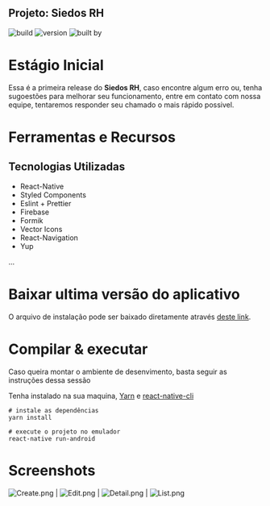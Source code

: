 ## Projeto: Siedos RH

![build](https://img.shields.io/badge/build-passing-brightgreen.svg) ![version](https://img.shields.io/badge/version-1.0.0-9cf.svg) ![built by](https://img.shields.io/badge/built_by-Rodrigo_Gomes-5b2afb.svg)

# Estágio Inicial

Essa é a primeira release do **Siedos RH**, caso encontre algum erro ou, tenha sugoestões para melhorar seu funcionamento, entre em contato com nossa equipe, tentaremos responder seu chamado o mais rápido possivel.

# Ferramentas e Recursos

## Tecnologias Utilizadas

- React-Native
- Styled Components
- Eslint + Prettier
- Firebase
- Formik
- Vector Icons
- React-Navigation
- Yup

...

# Baixar ultima versão do aplicativo

O arquivo de instalação pode ser baixado diretamente através [deste link](https://gitlab.com/rodgomesc/rh_challenge/-/releases).

# Compilar & executar

Caso queira montar o ambiente de desenvimento, basta seguir as instruções dessa sessão

Tenha instalado na sua maquina, [Yarn](https://yarnpkg.com/pt-BR/docs/install) e [react-native-cli](https://www.christianengvall.se/install-react-native/)

```shell
# instale as dependências
yarn install

# execute o projeto no emulador
react-native run-android
```

# Screenshots

![Create.png](https://i.loli.net/2019/09/17/MTKZIYFPpOy2zwm.png) | ![Edit.png](https://i.loli.net/2019/09/17/VNsmSwbrJHMqG6L.png) | ![Detail.png](https://i.loli.net/2019/09/17/W9Pgiu7nbDyz8fE.png) | ![List.png](https://i.loli.net/2019/09/17/PXOBeEqD2THCzt6.png)
